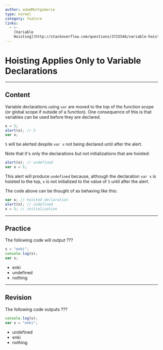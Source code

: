 ```yaml
---
author: adamMontgomerie
type: normal
category: feature
links:
  - >-
    [Variable
    Hoisting](http://stackoverflow.com/questions/3725546/variable-hoisting){website}
---
```


# Hoisting Applies Only to Variable Declarations


---

## Content

Variable declarations using `var` are moved to the top of the function scope (or global scope if outside of a function). One consequence of this is that variables can be used before they are declared.

```js
x = 5;
alert(x); // 5
var x;
```

`5` will be alerted despite `var x` not being declared until after the alert. 

Note that it's only the declarations but not initializations that are hoisted:

```js
alert(x); // undefined
var x = 5;
```

This alert will produce `undefined` because, although the declaration `var x` is hoisted to the top, `x` is not initialized to the value of `5` until after the alert.

The code above can be thought of as behaving like this:

```js
var x; // hoisted declaration
alert(x); // undefined
x = 5; // initialization
```


---

## Practice

The following code will output ???

```javascript
s = "enki";
console.log(s);
var s;
```

- enki
- undefined
- nothing


---

## Revision

The following code outputs ???

```javascript
console.log(v);
var v = "enki";
```

- undefined
- enki
- nothing
